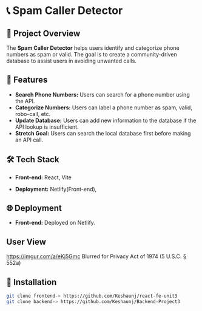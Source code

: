 # 📞 Spam Caller Detector

## 🚀 Project Overview
The **Spam Caller Detector** helps users identify and categorize phone numbers as spam or valid. The goal is to create a community-driven database to assist users in avoiding unwanted calls.

## 🌟 Features

- **Search Phone Numbers:** Users can search for a phone number using the API.
- **Categorize Numbers:** Users can label a phone number as spam, valid, robo-call, etc.
- **Update Database:** Users can add new information to the database if the API lookup is insufficient.
- **Stretch Goal:** Users can search the local database first before making an API call.

## 🛠️ Tech Stack

- **Front-end:** React, Vite

- **Deployment:** Netlify(Front-end), 



## 🌐 Deployment

- **Front-end:** Deployed on Netlify.


## User View
https://imgur.com/a/eKj5Gmc
Blurred for Privacy Act of 1974 (5 U.S.C. § 552a)



## 🔧 Installation

```bash
git clone frontend-> https://github.com/Keshaunj/react-fe-unit3
git clone backend-> https://github.com/Keshaunj/Backend-Project3

